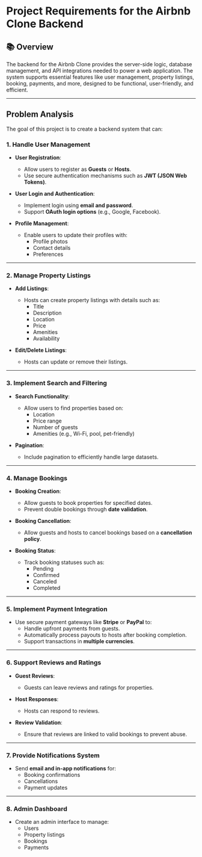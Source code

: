 # Project Requirements for the Airbnb Clone Backend  

## 📚 Overview  

The backend for the Airbnb Clone provides the server-side logic, database management, and API integrations needed to power a web application. The system supports essential features like user management, property listings, booking, payments, and more, designed to be functional, user-friendly, and efficient.  

---

## Problem Analysis  

The goal of this project is to create a backend system that can:  

### 1. Handle User Management  
- **User Registration**:  
  - Allow users to register as **Guests** or **Hosts**.  
  - Use secure authentication mechanisms such as **JWT (JSON Web Tokens)**.  

- **User Login and Authentication**:  
  - Implement login using **email and password**.  
  - Support **OAuth login options** (e.g., Google, Facebook).  

- **Profile Management**:  
  - Enable users to update their profiles with:  
    - Profile photos  
    - Contact details  
    - Preferences  

---

### 2. Manage Property Listings  
- **Add Listings**:  
  - Hosts can create property listings with details such as:  
    - Title  
    - Description  
    - Location  
    - Price  
    - Amenities  
    - Availability  

- **Edit/Delete Listings**:  
  - Hosts can update or remove their listings.  

---

### 3. Implement Search and Filtering  
- **Search Functionality**:  
  - Allow users to find properties based on:  
    - Location  
    - Price range  
    - Number of guests  
    - Amenities (e.g., Wi-Fi, pool, pet-friendly)  

- **Pagination**:  
  - Include pagination to efficiently handle large datasets.  

---

### 4. Manage Bookings  
- **Booking Creation**:  
  - Allow guests to book properties for specified dates.  
  - Prevent double bookings through **date validation**.  

- **Booking Cancellation**:  
  - Allow guests and hosts to cancel bookings based on a **cancellation policy**.  

- **Booking Status**:  
  - Track booking statuses such as:  
    - Pending  
    - Confirmed  
    - Canceled  
    - Completed  

---

### 5. Implement Payment Integration  
- Use secure payment gateways like **Stripe** or **PayPal** to:  
  - Handle upfront payments from guests.  
  - Automatically process payouts to hosts after booking completion.  
  - Support transactions in **multiple currencies**.  

---

### 6. Support Reviews and Ratings  
- **Guest Reviews**:  
  - Guests can leave reviews and ratings for properties.  

- **Host Responses**:  
  - Hosts can respond to reviews.  

- **Review Validation**:  
  - Ensure that reviews are linked to valid bookings to prevent abuse.  

---

### 7. Provide Notifications System  
- Send **email and in-app notifications** for:  
  - Booking confirmations  
  - Cancellations  
  - Payment updates  

---

### 8. Admin Dashboard  
- Create an admin interface to manage:  
  - Users  
  - Property listings  
  - Bookings  
  - Payments  
